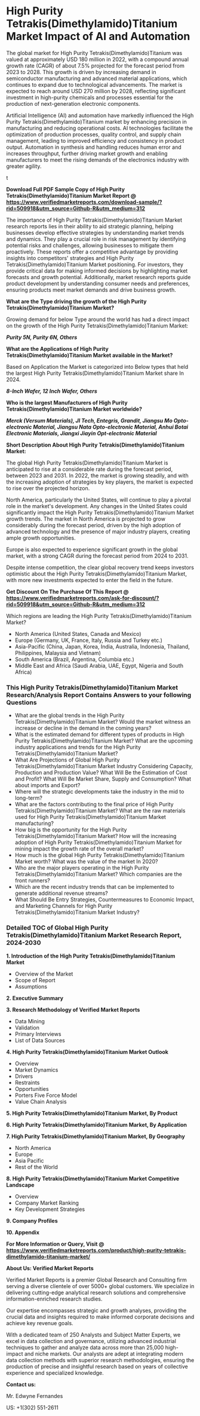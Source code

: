 <meta name="title" content="Global  High Purity Tetrakis(Dimethylamido)Titanium Market Impact of AI and Automation"><meta name="description" content="  The global market for High Purity Tetrakis(Dimethylamido)Titanium was valued at approximately USD 180 million in 2022, with a compound annual growth rate (CAGR) of a"><meta name="title" content=" High Purity Tetrakis(Dimethylamido)Titanium Market Size, Share, Scope, Trends, Growth, Opportunities, Analysis, Forecast"> <h1>High Purity Tetrakis(Dimethylamido)Titanium Market Impact of AI and Automation</h1> <p>The global market for High Purity Tetrakis(Dimethylamido)Titanium was valued at approximately USD 180 million in 2022, with a compound annual growth rate (CAGR) of about 7.5% projected for the forecast period from 2023 to 2028. This growth is driven by increasing demand in semiconductor manufacturing and advanced material applications, which continues to expand due to technological advancements. The market is expected to reach around USD 270 million by 2028, reflecting significant investment in high-purity chemicals and processes essential for the production of next-generation electronic components.</p> <p>Artificial Intelligence (AI) and automation have markedly influenced the High Purity Tetrakis(Dimethylamido)Titanium market by enhancing precision in manufacturing and reducing operational costs. AI technologies facilitate the optimization of production processes, quality control, and supply chain management, leading to improved efficiency and consistency in product output. Automation in synthesis and handling reduces human error and increases throughput, further driving market growth and enabling manufacturers to meet the rising demands of the electronics industry with greater agility.</p> t</p><p id="" class=""><strong>Download Full PDF Sample Copy of High Purity Tetrakis(Dimethylamido)Titanium Market Report @ <a href="https://www.verifiedmarketreports.com/download-sample/?rid=509918&utm_source=Github-R&utm_medium=312" target="_blank">https://www.verifiedmarketreports.com/download-sample/?rid=509918&utm_source=Github-R&utm_medium=312</a></strong></p><p>The importance of&nbsp;High Purity Tetrakis(Dimethylamido)Titanium Market research reports lies in their ability to aid strategic planning, helping businesses develop effective strategies by understanding market trends and dynamics. They play a crucial role in risk management by identifying potential risks and challenges, allowing businesses to mitigate them proactively. These reports offer a competitive advantage by providing insights into competitors' strategies and High Purity Tetrakis(Dimethylamido)Titanium Market positioning. For investors, they provide critical data for making informed decisions by highlighting market forecasts and growth potential. Additionally, market research reports guide product development by understanding consumer needs and preferences, ensuring products meet market demands and drive business growth.</p><p><strong>What are the&nbsp;Type driving the growth of the High Purity Tetrakis(Dimethylamido)Titanium Market?</strong></p><p id="" class="">Growing demand for below Type around the world has had a direct impact on the growth of the High Purity Tetrakis(Dimethylamido)Titanium Market:</p><em><strong>Purity 5N, Purity 6N, Others</strong></em></p><strong>What are the&nbsp;Applications&nbsp;of High Purity Tetrakis(Dimethylamido)Titanium Market available in the Market?</strong></p><p id="" class="">Based on Application the Market is categorized into Below types that held the largest High Purity Tetrakis(Dimethylamido)Titanium Market share In 2024.</p><em><strong>8-Inch Wafer, 12 Inch Wafer, Others</strong></em></p><strong>Who is the largest Manufacturers of High Purity Tetrakis(Dimethylamido)Titanium Market worldwide?</strong></p><p><em><strong>Merck (Versum Materials), JI Tech, Entegris, Grandit, Jiangsu Mo Opto-electronic Material, Jiangsu Nata Opto-electronic Material, Anhui Botai Electronic Materials, Jiangxi Jiayin Opt-electronic Material</strong></em></p><p id="" class=""><strong>Short Description About High Purity Tetrakis(Dimethylamido)Titanium Market:</strong></p><p>The global High Purity Tetrakis(Dimethylamido)Titanium Market is anticipated to rise at a considerable rate during the forecast period, between 2023 and 2031. In 2022, the market is growing steadily, and with the increasing adoption of strategies by key players, the market is expected to rise over the projected horizon.</p><p>North America, particularly the United States, will continue to play a pivotal role in the market's development. Any changes in the United States could significantly impact the High Purity Tetrakis(Dimethylamido)Titanium Market growth trends. The market in North America is projected to grow considerably during the forecast period, driven by the high adoption of advanced technology and the presence of major industry players, creating ample growth opportunities.</p><p>Europe is also expected to experience significant growth in the global market, with a strong CAGR during the forecast period from 2024 to 2031.</p><p>Despite intense competition, the clear global recovery trend keeps investors optimistic about the High Purity Tetrakis(Dimethylamido)Titanium Market, with more new investments expected to enter the field in the future.</p><p id="" class=""><strong>Get Discount On The Purchase Of This Report @ <a href="https://www.verifiedmarketreports.com/ask-for-discount/?rid=509918&utm_source=Github-R&utm_medium=312" target="_blank">https://www.verifiedmarketreports.com/ask-for-discount/?rid=509918&utm_source=Github-R&utm_medium=312</a></strong></p>Which regions are leading the High Purity Tetrakis(Dimethylamido)Titanium Market?</p><ul><li>North America (United States, Canada and Mexico)</li><li>Europe (Germany, UK, France, Italy, Russia and Turkey etc.)</li><li>Asia-Pacific (China, Japan, Korea, India, Australia, Indonesia, Thailand, Philippines, Malaysia and Vietnam)</li><li>South America (Brazil, Argentina, Columbia etc.)</li><li>Middle East and Africa (Saudi Arabia, UAE, Egypt, Nigeria and South Africa)</li></ul><h3 id="" class="">This High Purity Tetrakis(Dimethylamido)Titanium Market Research/Analysis Report Contains Answers to your following Questions</h3><ul><li>What are the global trends in the High Purity Tetrakis(Dimethylamido)Titanium Market? Would the market witness an increase or decline in the demand in the coming years?</li><li>What is the estimated demand for different types of products in High Purity Tetrakis(Dimethylamido)Titanium Market? What are the upcoming industry applications and trends for the High Purity Tetrakis(Dimethylamido)Titanium Market?</li><li>What Are Projections of Global High Purity Tetrakis(Dimethylamido)Titanium Market Industry Considering Capacity, Production and Production Value? What Will Be the Estimation of Cost and Profit? What Will Be Market Share, Supply and Consumption? What about imports and Export?</li><li>Where will the strategic developments take the industry in the mid to long-term?</li><li>What are the factors contributing to the final price of High Purity Tetrakis(Dimethylamido)Titanium Market? What are the raw materials used for High Purity Tetrakis(Dimethylamido)Titanium Market manufacturing?</li><li>How big is the opportunity for the High Purity Tetrakis(Dimethylamido)Titanium Market? How will the increasing adoption of High Purity Tetrakis(Dimethylamido)Titanium Market for mining impact the growth rate of the overall market?</li><li>How much is the global High Purity Tetrakis(Dimethylamido)Titanium Market worth? What was the value of the market In 2020?</li><li>Who are the major players operating in the High Purity Tetrakis(Dimethylamido)Titanium Market? Which companies are the front runners?</li><li>Which are the recent industry trends that can be implemented to generate additional revenue streams?</li><li>What Should Be Entry Strategies, Countermeasures to Economic Impact, and Marketing Channels for High Purity Tetrakis(Dimethylamido)Titanium Market Industry?</li></ul><h3 id="" class="">Detailed TOC of Global High Purity Tetrakis(Dimethylamido)Titanium Market Research Report, 2024-2030</h3><p id="" class=""><strong>1. Introduction of the High Purity Tetrakis(Dimethylamido)Titanium Market</strong></p><ul><li>Overview of the Market</li><li>Scope of Report</li><li>Assumptions</li></ul><p id="" class=""><strong>2. Executive Summary</strong></p><p id="" class=""><strong>3. Research Methodology of Verified Market Reports</strong></p><ul><li>Data Mining</li><li>Validation</li><li>Primary Interviews</li><li>List of Data Sources</li></ul><p id="" class=""><strong>4. High Purity Tetrakis(Dimethylamido)Titanium Market Outlook</strong></p><ul><li>Overview</li><li>Market Dynamics</li><li>Drivers</li><li>Restraints</li><li>Opportunities</li><li>Porters Five Force Model</li><li>Value Chain Analysis</li></ul><p id="" class=""><strong>5. High Purity Tetrakis(Dimethylamido)Titanium Market, By Product</strong></p><p id="" class=""><strong>6. High Purity Tetrakis(Dimethylamido)Titanium Market, By Application</strong></p><p id="" class=""><strong>7. High Purity Tetrakis(Dimethylamido)Titanium Market, By Geography</strong></p><ul><li>North America</li><li>Europe</li><li>Asia Pacific</li><li>Rest of the World</li></ul><p id="" class=""><strong>8. High Purity Tetrakis(Dimethylamido)Titanium Market Competitive Landscape</strong></p><ul><li>Overview</li><li>Company Market Ranking</li><li>Key Development Strategies</li></ul><p id="" class=""><strong>9. Company Profiles</strong></p><p id="" class=""><strong>10. Appendix</strong></p><p id="" class=""><strong>For More Information or Query, Visit @ <a href="https://www.verifiedmarketreports.com/product/high-purity-tetrakis-dimethylamido-titanium-market/" target="_blank">https://www.verifiedmarketreports.com/product/high-purity-tetrakis-dimethylamido-titanium-market/</a></strong></p><p id="" class=""><strong>About Us: Verified Market Reports</strong></p><p id="" class="">Verified Market Reports is a premier Global Research and Consulting firm serving a diverse clientele of over 5000+ global customers. We specialize in delivering cutting-edge analytical research solutions and comprehensive information-enriched research studies.</p><p id="" class="">Our expertise encompasses strategic and growth analyses, providing the crucial data and insights required to make informed corporate decisions and achieve key revenue goals.</p><p id="" class="">With a dedicated team of 250 Analysts and Subject Matter Experts, we excel in data collection and governance, utilizing advanced industrial techniques to gather and analyze data across more than 25,000 high-impact and niche markets. Our analysts are adept at integrating modern data collection methods with superior research methodologies, ensuring the production of precise and insightful research based on years of collective experience and specialized knowledge.</p><p id="" class=""><strong>Contact us:</strong></p><p id="" class="">Mr. Edwyne Fernandes</p><p id="" class="">US: +1(302) 551-2611</p>